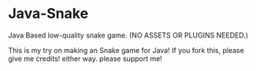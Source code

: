 # Java-Snake
Java Based low-quality snake game. (NO ASSETS OR PLUGINS NEEDED.)

This is my try on making an Snake game for Java! If you fork this, please give me credits! either way. please support me!
